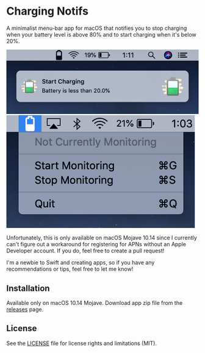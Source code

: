 # Charging Notifs
A minimalist menu-bar app for macOS that notifies you to stop charging when your battery level is above 80% and to start charging when it's below 20%.

![App Screenshot](ChargingNotifs.png)
![App Menu Screenshot](AppMenu.png)

Unfortunately, this is only available on macOS Mojave 10.14 since I currently can't figure out a workaround for registering for APNs without an Apple Developer account. If you do, feel free to create a pull request!

I'm a newbie to Swift and creating apps, so if you have any recommendations or tips, feel free to let me know!

## Installation
Available only on macOS 10.14 Mojave.
Download app zip file from the [releases][dl-link] page.

## License
See the [LICENSE](LICENSE.md) file for license rights and limitations (MIT).

[dl-link]: 
	https://github.com/carolz19/charging-notifs/releases
